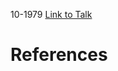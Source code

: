 

10-1979
[Link to Talk](https://www.churchofjesuschrist.org/study/general-conference/1979/10/womens-session?lang=eng)



# References
